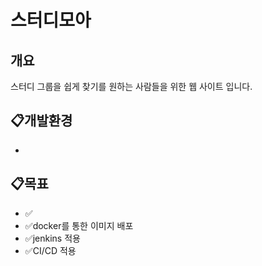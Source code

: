 # 스터디모아

## 개요
스터디 그룹을 쉽게 찾기를 원하는 사람들을 위한 웹 사이트 입니다. 


## :clipboard:개발환경
- 
## :clipboard:목표
- :white_check_mark:
- :white_check_mark:docker를 통한 이미지 배포
- :white_check_mark:jenkins 적용
- :white_check_mark:CI/CD 적용


